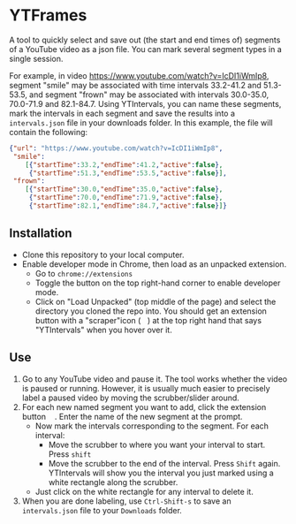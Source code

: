 # YTFrames
A tool to quickly select and save out (the start and end times of) segments
of a YouTube video as a json file. You can mark several segment types
in a single session.

For example, in video https://www.youtube.com/watch?v=IcDI1iWmIp8,
segment "smile" may be associated with time intervals 33.2-41.2 and
51.3-53.5, and segment "frown" may be associated with intervals
30.0-35.0, 70.0-71.9 and  82.1-84.7. Using YTIntervals, you can name these
segments, mark the intervals in each segment and save the results into a
``intervals.json`` file in your downloads folder. In this example, the
file will contain the following:
```json
{"url": "https://www.youtube.com/watch?v=IcDI1iWmIp8",
 "smile":
	[{"startTime":33.2,"endTime":41.2,"active":false},
	 {"startTime":51.3,"endTime":53.5,"active":false}],
 "frown":
	[{"startTime":30.0,"endTime":35.0,"active":false},
	 {"startTime":70.0,"endTime":71.9,"active":false},
	 {"startTime":82.1,"endTime":84.7,"active":false}]}
```

## Installation
  * Clone this repository to your local computer.
  * Enable developer mode in Chrome, then load as an unpacked extension.
	* Go to ``chrome://extensions``
	* Toggle the button on the top right-hand corner to enable developer mode.
	* Click on "Load Unpacked" (top middle of the page) and select the
      directory you cloned the repo into. You should get an extension
      button with a "scraper"icon (<img src="NScrape.png" width="12">) at the
      top right hand that says "YTIntervals" when you hover over it. 
  
## Use
  1. Go to any YouTube video and pause it. The tool works whether the
     video is paused or running. However, it is usually much easier to
     precisely label a paused video by moving the scrubber/slider around.
  2. For each new named segment you want to add, click the extension
     button <img src="NScrape.png" width="12">. Enter the name of the
     new segment at the prompt.
  		* Now mark the intervals corresponding to the segment. For each interval: 
  			* Move the scrubber to where you want your interval to
	  	start. Press ``shift``
  			* Move the scrubber to the end of the interval. Press ```Shift```
	  	again. YTIntervals will show you the interval you just marked
	  	using a white rectangle along the scrubber.
  		* Just click on the white rectangle for any interval to delete it.
  5. When you are done labeling, use ``Ctrl-Shift-s`` to save an
     ``intervals.json`` file to your ``Downloads`` folder.
